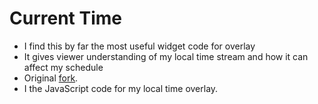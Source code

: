 # Current Time
- I find this by far the most useful widget code for overlay
- It gives viewer understanding of my local time stream and how it can affect my schedule
- Original [fork](https://github.com/StreamElements/widgets).
- I the JavaScript code for my local time overlay. 
